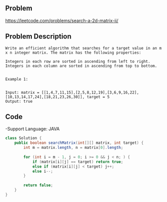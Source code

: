 ## Problem

https://leetcode.com/problems/search-a-2d-matrix-ii/

## Problem Description

```
Write an efficient algorithm that searches for a target value in an m x n integer matrix. The matrix has the following properties:

Integers in each row are sorted in ascending from left to right.
Integers in each column are sorted in ascending from top to bottom.
 

Example 1:


Input: matrix = [[1,4,7,11,15],[2,5,8,12,19],[3,6,9,16,22],[10,13,14,17,24],[18,21,23,26,30]], target = 5
Output: true
```

## Code

-Support Language: JAVA

```JAVA
class Solution {
    public boolean searchMatrix(int[][] matrix, int target) {
        int m = matrix.length, n = matrix[0].length;
        
        for (int i = m - 1, j = 0; i >= 0 && j < n; ) {
            if (matrix[i][j] == target) return true;
            else if (matrix[i][j] < target) j++;
            else i--;
        }
        
        return false;
    }
}
```
